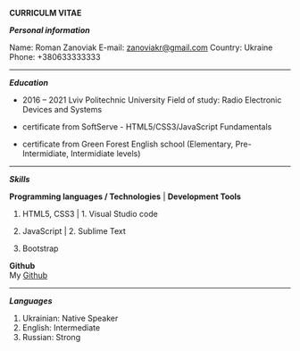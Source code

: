 **CURRICULM VITAE**

**_Personal information_**

Name: Roman Zanoviak
E-mail: [zanoviakr@gmail.com](zanoviakr@gmail.com)
Country: Ukraine
Phone: +380633333333

---

**_Education_**

- 2016 – 2021 Lviv Politechnic University Field of study: Radio Electronic Devices and Systems

- certificate from SoftServe - HTML5/CSS3/JavaScript Fundamentals

- certificate from Green Forest English school (Elementary, Pre-Intermidiate, Intermidiate levels)

---

**_Skills_**

**Programming languages / Technologies** | **Development Tools**

1. HTML5, CSS3 | 1. Visual Studio code

2. JavaScript | 2. Sublime Text

3. Bootstrap

**Github**  
 My [Github](https://github.com/RomanZanoviak)

---

**_Languages_**

1. Ukrainian: Native Speaker
2. English: Intermediate
3. Russian: Strong
